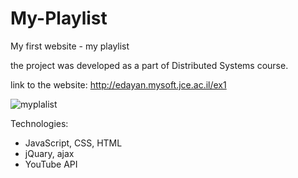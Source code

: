 # My-Playlist
My first website - my playlist

the project was developed as a part of Distributed Systems course.

link to the website: http://edayan.mysoft.jce.ac.il/ex1

![myplalist](https://user-images.githubusercontent.com/65333560/127212955-78fdd67c-ed7f-4790-9d23-bafd322ed29a.gif)

Technologies:
* JavaScript, CSS, HTML
* jQuary, ajax
* YouTube API

